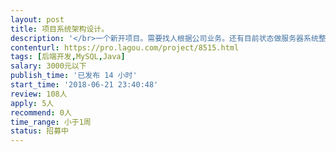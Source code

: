 ```yaml
---                
layout: post       
title: 项目系统架构设计。           
description: '</br>一个新开项目。需要找人根据公司业务。还有目前状态做服务器系统整体架构设计。目前用的阿里云服务器。根据业务特点做架构调整和设计。</br>'     
contenturl: https://pro.lagou.com/project/8515.html      
tags: [后端开发,MySQL,Java]            
salary: 3000元以下          
publish_time: '已发布 14 小时'         
start_time: '2018-06-21 23:40:48'           
review: 108人                   
apply: 5人                   
recommend: 0人                   
time_range: 小于1周              
status: 招募中                  
---                 
```


